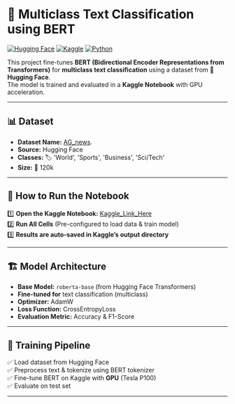 # 🧠 Multiclass Text Classification using BERT

[![Hugging Face](https://img.shields.io/badge/HuggingFace-Datasets-yellow)](https://huggingface.co/datasets/DatasetName)
[![Kaggle](https://img.shields.io/badge/Kaggle-Notebook-blue)](Kaggle_Link_Here)
[![Python](https://img.shields.io/badge/Python-3.8%2B-blue)](https://www.python.org/)

This project fine-tunes **BERT (Bidirectional Encoder Representations from Transformers)** for **multiclass text classification** using a dataset from 🤗 **Hugging Face**.  
The model is trained and evaluated in a **Kaggle Notebook** with GPU acceleration.

---

## 📊 Dataset  
- **Dataset Name:** [AG_news](https://huggingface.co/datasets/SetFit/ag_news).  
- **Source:** Hugging Face  
- **Classes:** 🏷️ 'World', 'Sports', 'Business', 'Sci/Tech'  
- **Size:** 📏 120k  

---

## 🚀 How to Run the Notebook
1️⃣ **Open the Kaggle Notebook:** [Kaggle_Link_Here](https://www.kaggle.com/code/pradeep18102003/notebook29ef978133)  
2️⃣ **Run All Cells** (Pre-configured to load data & train model)  
3️⃣ **Results are auto-saved in Kaggle’s output directory**  

---

## 🏗️ Model Architecture  
- **Base Model:** `roberta-base` (from Hugging Face Transformers)  
- **Fine-tuned for** text classification (multiclass)  
- **Optimizer:** AdamW  
- **Loss Function:** CrossEntropyLoss  
- **Evaluation Metric:** Accuracy & F1-Score  

---

## 🔧 Training Pipeline  
✅ Load dataset from Hugging Face  
✅ Preprocess text & tokenize using BERT tokenizer  
✅ Fine-tune BERT on Kaggle with **GPU** (Tesla P100)  
✅ Evaluate on test set  

---
